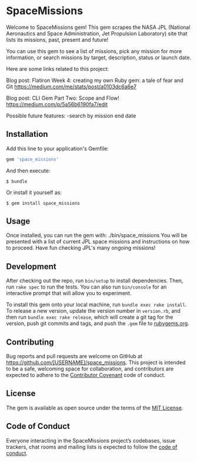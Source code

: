 # SpaceMissions

Welcome to SpaceMissions gem! This gem scrapes the NASA JPL (National Aeronautics and Space Administration, Jet Propulsion Laboratory) site that lists its missions, past, present and future!

You can use this gem to see a list of missions, pick any mission for more information, or search missions by target, description, status or launch date.

Here are some links related to this project:

Blog post: Flatiron Week 4: creating my own Ruby gem: a tale of fear and Git
https://medium.com/me/stats/post/a0103dc6a6e7

Blog post: CLI Gem Part Two: Scope and Flow!
https://medium.com/p/5a56b6190fa7/edit



Possible future features:
-search by mission end date


## Installation

Add this line to your application's Gemfile:

```ruby
gem 'space_missions'
```

And then execute:

    $ bundle

Or install it yourself as:

    $ gem install space_missions

## Usage

Once installed, you can run the gem with: ./bin/space_missions
You will be presented with a list of current JPL space missions and instructions on how to proceed.
Have fun checking JPL's many ongoing missions!

## Development

After checking out the repo, run `bin/setup` to install dependencies. Then, run `rake spec` to run the tests. You can also run `bin/console` for an interactive prompt that will allow you to experiment.

To install this gem onto your local machine, run `bundle exec rake install`. To release a new version, update the version number in `version.rb`, and then run `bundle exec rake release`, which will create a git tag for the version, push git commits and tags, and push the `.gem` file to [rubygems.org](https://rubygems.org).

## Contributing

Bug reports and pull requests are welcome on GitHub at https://github.com/[USERNAME]/space_missions. This project is intended to be a safe, welcoming space for collaboration, and contributors are expected to adhere to the [Contributor Covenant](http://contributor-covenant.org) code of conduct.

## License

The gem is available as open source under the terms of the [MIT License](https://opensource.org/licenses/MIT).

## Code of Conduct

Everyone interacting in the SpaceMissions project’s codebases, issue trackers, chat rooms and mailing lists is expected to follow the [code of conduct](https://github.com/[USERNAME]/space_missions/blob/master/CODE_OF_CONDUCT.md).
